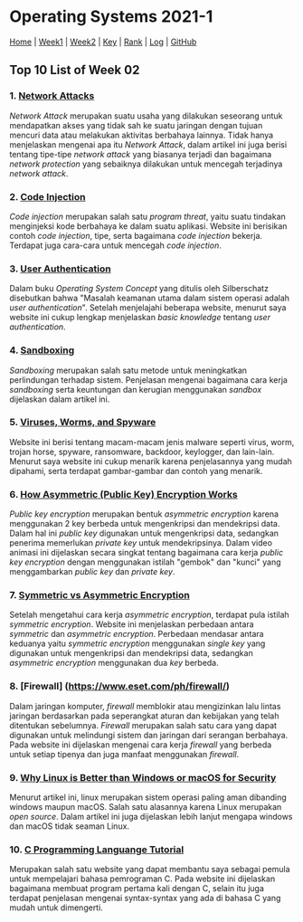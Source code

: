 # Operating Systems 2021-1
[Home](index) |
[Week1](w01) |
[Week2](w02) |
[Key](TXT/mypubkey.txt) |
[Rank](TXT/myrank.txt) |
[Log](TXT/mylog.txt) |
[GitHub](https://github.com/novihdn/0s211)

## Top 10 List of Week 02

### 1. [Network Attacks](https://www.cynet.com/network-attacks/network-attacks-and-network-security-threats/)
*Network Attack* merupakan suatu usaha yang dilakukan seseorang untuk mendapatkan akses yang tidak sah ke suatu jaringan dengan tujuan mencuri data atau melakukan aktivitas berbahaya lainnya. Tidak hanya menjelaskan mengenai apa itu *Network Attack*, dalam artikel ini juga berisi tentang tipe-tipe *network attack* yang biasanya terjadi dan bagaimana *network protection* yang sebaiknya dilakukan untuk mencegah terjadinya *network attack*.

### 2. [Code Injection](https://www.jigsawacademy.com/blogs/cyber-security/code-injection/)
*Code injection* merupakan salah satu *program threat*, yaitu suatu tindakan menginjeksi kode berbahaya ke dalam suatu aplikasi. Website ini berisikan contoh *code injection*, tipe, serta bagaimana *code injection* bekerja. Terdapat juga cara-cara untuk mencegah *code injection*.

### 3. [User Authentication](https://swoopnow.com/user-authentication/)
Dalam buku *Operating System Concept* yang ditulis oleh Silberschatz disebutkan bahwa "Masalah keamanan utama dalam sistem operasi adalah *user authentication*". Setelah menjelajahi beberapa website, menurut saya website ini cukup lengkap menjelaskan *basic knowledge* tentang *user authentication*.

### 4. [Sandboxing](https://www.ionos.com/digitalguide/websites/web-development/what-is-sandboxing/)
*Sandboxing* merupakan salah satu metode untuk meningkatkan perlindungan terhadap sistem. Penjelasan mengenai bagaimana cara kerja *sandboxing* serta keuntungan dan kerugian menggunakan *sandbox* dijelaskan dalam artikel ini.

### 5. [Viruses, Worms, and Spyware](https://www.intego.com/mac-security-blog/viruses-worms-and-spyware-yikes-a-look-at-malware-terminology/)
Website ini berisi tentang macam-macam jenis malware seperti virus, worm, trojan horse, spyware, ransomware, backdoor, keylogger, dan lain-lain. Menurut saya website ini cukup menarik karena penjelasannya yang mudah dipahami, serta terdapat gambar-gambar dan contoh yang menarik.

### 6. [How Asymmetric (Public Key) Encryption Works](https://www.youtube.com/watch?v=E5FEqGYLL0o&t=9s)
*Public key encryption* merupakan bentuk *asymmetric encryption* karena menggunakan 2 key berbeda untuk mengenkripsi dan mendekripsi data. Dalam hal ini *public key* digunakan untuk mengenkripsi data, sedangkan penerima memerlukan *private key* untuk mendekripsinya. Dalam video animasi ini dijelaskan secara singkat tentang bagaimana cara kerja *public key encryption* dengan menggunakan istilah "gembok" dan "kunci" yang menggambarkan *public key* dan *private key*.

### 7. [Symmetric vs Asymmetric Encryption](https://www.ssl2buy.com/wiki/symmetric-vs-asymmetric-encryption-what-are-differences)
Setelah mengetahui cara kerja *asymmetric encryption*, terdapat pula istilah *symmetric encryption*. Website ini menjelaskan perbedaan antara *symmetric* dan *asymmetric encryption*. Perbedaan mendasar antara keduanya yaitu *symmetric encryption* menggunakan *single key* yang digunakan untuk mengenkripsi dan mendekripsi data, sedangkan *asymmetric encryption* menggunakan dua *key* berbeda.

### 8. [Firewall] (https://www.eset.com/ph/firewall/)
Dalam jaringan komputer, *firewall* memblokir atau mengizinkan lalu lintas jaringan berdasarkan pada seperangkat aturan dan kebijakan yang telah ditentukan sebelumnya. *Firewall* merupakan salah satu cara yang dapat digunakan untuk melindungi sistem dan jaringan dari serangan berbahaya. Pada website ini dijelaskan mengenai cara kerja *firewall* yang berbeda untuk setiap tipenya dan juga manfaat menggunakan *firewall*.

### 9. [Why Linux is Better than Windows or macOS for Security](https://www.computerworld.com/article/3252823/why-linux-is-better-than-windows-or-macos-for-security.html)
Menurut artikel ini, linux merupakan sistem operasi paling aman dibanding windows maupun macOS. Salah satu alasannya karena Linux merupakan *open source*. Dalam artikel ini juga dijelaskan lebih lanjut mengapa windows dan macOS tidak seaman Linux.

### 10. [C Programming Languange Tutorial](https://www.javatpoint.com/c-programming-language-tutorial)
Merupakan salah satu website yang dapat membantu saya sebagai pemula untuk mempelajari bahasa pemrograman C. Pada website ini dijelaskan bagaimana membuat program pertama kali dengan C, selain itu juga terdapat penjelasan mengenai syntax-syntax yang ada di bahasa C yang mudah untuk dimengerti.
  
